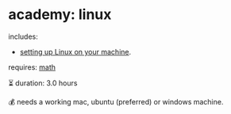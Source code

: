 # academy: linux

includes:
- [setting up Linux on your machine](https://github.com/kamangir/bluer-ai).

requires: [math](./math.md)

⏳ duration: 3.0 hours

💰 needs a working mac, ubuntu (preferred) or windows machine.
